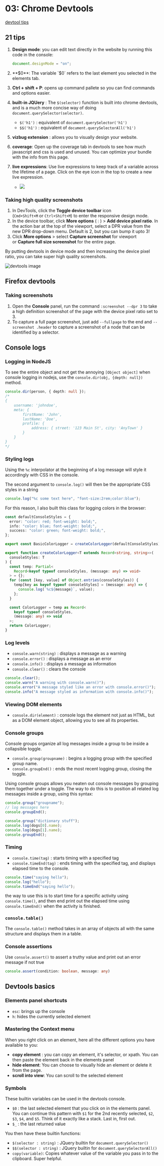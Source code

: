 # 03: Chrome Devtools

[devtool tips](https://devtoolstips.org/)

## 21 tips

1. **Design mode**: you can edit text directly in the website by running this code in the console:

   ```js
   document.designMode = "on";
   ```

2. **$0**: The variable `$0` refers to the last element you selected in the elements tab.
3. **Ctrl + shift + P**: opens up command pallete so you can find commands and options easier.
4. **built-in JQUery** : The `$(selector)` function is built into chrome devtools, and is a much more concise way of doing `document.querySelector(selector)`.
	- `$('h1')` : equivalent of `document.querySelector('h1')`
	- `$$('h1')` : equivalent of `document.querySelectorAll('h1')`
5. **vizbug extension** : allows you to visually design your website.
6. **coverage**: Open up the coverage tab in devtools to see how much javascript and css is used and unused. You can optimize your bundle with the info from this page.
7. **live expressions**: Use live expressions to keep track of a variable across the lifetime of a page. Click on the eye icon in the top to create a new live expression. 
	- ![](https://storage.googleapis.com/openscreenshot/2/u/x/yQjT7dxu2.png)

### Taking high quality screenshots

1. In DevTools, click the **Toggle device toolbar** icon (`Cmd+Shift+M` or `Ctrl+Shift+M`) to enter the responsive design mode.
2. In the device toolbar, click **More options** (`⋮`) > **Add device pixel ratio**. In the action bar at the top of the viewport, select a DPR value from the new DPR drop-down menu. Default is 2, but you can bump it upto 3!
3. Click **More options** > select **Capture screenshot** for viewport or **Capture full size screenshot** for the entire page.

By putting devtools in device mode and then increasing the device pixel ratio, you can take super high quality screenshots. 

![devtools image](https://storage.googleapis.com/openscreenshot/t/7/U/oUNn0LU7t.png)


## Firefox devtools

### Taking screenshots

1. Open the **Console** panel, run the command `:screenshot --dpr 3` to take a high definition screenshot of the page with the device pixel ratio set to 3.
2. To capture a full page screenshot, just add `--fullpage` to the end and `--screenshot .header` to capture a screenshot of a node that can be identified by a selector.
## Console logs

### Logging in NodeJS

To see the entire object and not get the annoying `[Object object]` when console logging in nodejs, use the `console.dir(obj, {depth: null})` method.

```ts
console.dir(person, { depth: null });
/*
{
    username: 'johndoe',
    meta: {
        firstName: 'John',
        lastName: 'Doe',
        profile: {
            address: { street: '123 Main St', city: 'AnyTown' }
        }
    }
}
*/

```

### Styling logs

Using the `%c` interpolator at the beginning of a log message will style it accordingly with CSS in the console.

The second argument to `console.log()` will then be the appropriate CSS styles in a string

```js
console.log("%c some text here", "font-size:2rem;color:blue");
```

For this reason, I also built this class for logging colors in the browser: 

```ts
const defaultConsoleStyles = {
  error: "color: red; font-weight: bold;",
  info: "color: blue; font-weight: bold;",
  success: "color: green; font-weight: bold;",
};

export const BasicColorLogger = createColorLogger(defaultConsoleStyles);

export function createColorLogger<T extends Record<string, string>>(
  consoleStyles: T
) {
  const temp: Partial<
    Record<keyof typeof consoleStyles, (message: any) => void>
  > = {};
  for (const [key, value] of Object.entries(consoleStyles)) {
    temp[key as keyof typeof consoleStyles] = (message: any) => {
      console.log(`%c${message}`, value);
    };
  }

  const ColorLogger = temp as Record<
    keyof typeof consoleStyles,
    (message: any) => void
  >;
  return ColorLogger;
}
```
### Log levels

- `console.warn(string)` : displays a message as a warning
- `console.error()` : displays a message as an error
- `console.info()` : displays a message as information
- `console.clear()` : clears the console

```js
console.clear();
console.warn("A warning with console.warn()");
console.error("A message styled like an error with console.error()");
console.info("A message styled as information with console.info()");
```

### Viewing DOM elements

- `console.dir(element)` : console logs the element not just as HTML, but as a DOM element object, allowing you to see all its properties.

### Console groups

Console groups organize all log messages inside a group to be inside a collapsible toggle.

- `console.group(groupname)` : begins a logging group with the specified group name.
- `console.groupEnd()` : ends the most recent logging group, closing the toggle.

Using console groups allows you neaten out console messages by grouping them together under a toggle. The way to do this is to position all related log messages inside a group, using this syntax:

```js
console.group("groupname");
// log messages here
console.groupEnd();
```

```js
console.group("dictionary stuff");
console.log(dogs[0].name);
console.log(dogs[1].name);
console.groupEnd();
```

### Timing

- `console.time(tag)` : starts timing with a specified tag
- `console.timeEnd(tag)` : ends timing with the specified tag, and displays elapsed time to the console.

```js
console.time("saying hello");
console.log("hello");
console.timeEnd("saying hello");
```

the way to use this is to start time for a specific activity using `console.time()`, and then end print out the elapsed time using `console.timeEnd()` when the activity is finished.


### `console.table()`

The `console.table()` method takes in an array of objects all with the same structure and displays them in a table.

### Console assertions

Use `console.assert()` to assert a truthy value and print out an error message if not true

```ts
console.assert(condition: boolean, message: any)
```
## Devtools basics

### Elements panel shortcuts

- `esc`: brings up the console
- `h`: hides the currently selected element

### Mastering the Context menu

When you right click on an element, here all the different options you have available to you:

- **copy element** : you can copy an element, it's selector, or xpath. You can then paste the element back in the elements panel
- **hide element**: You can choose to visually hide an element or delete it from the page.
- **scroll into view**: You can scroll to the selected element

### Symbols

These builtin variables can be used in the devtools console.

- `$0` : the last selected element that you click on in the elements panel. You can continue this pattern with `$1` for the 2nd recently selected, `$2`, `$3`, `$4`, and `$5`. Think of it exactly like a stack. Last in, first out.
- `$_` : the last returned value

You then have these builtin functions:

- `$(selector : string)` : JQuery builtin for `document.querySelector()`
- `$$(selector : string)` : JQuery builtin for `document.querySelectorAll()`
- `copy(variable)`: Copies whatever value of the variable you pass in to the clipboard. Super helpful.  